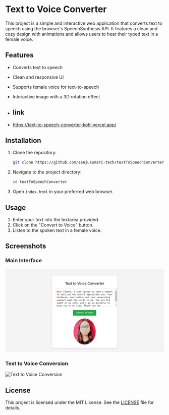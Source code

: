 # Text to Voice Converter

This project is a simple and interactive web application that converts text to speech using the browser's SpeechSynthesis API. It features a clean and cozy design with animations and allows users to hear their typed text in a female voice.

## Features

- Converts text to speech
- Clean and responsive UI
- Supports female voice for text-to-speech
- Interactive image with a 3D rotation effect

- ## link
- https://text-to-speech-converter-kohl.vercel.app/

## Installation

1. Clone the repository:
    ```sh
    git clone https://github.com/sanjukumari-tech/textToSpeechConverter.git
    ```
2. Navigate to the project directory:
    ```sh
    cd textToSpeechConverter
    ```
3. Open `index.html` in your preferred web browser.

## Usage

1. Enter your text into the textarea provided.
2. Click on the "Convert to Voice" button.
3. Listen to the spoken text in a female voice.

## Screenshots

### Main Interface
![Main Interface](./image.png)

### Text to Voice Conversion
![Text to Voice Conversion](./screenshots/text_to_voice.png)

## License

This project is licensed under the MIT License. See the [LICENSE](LICENSE) file for details.

